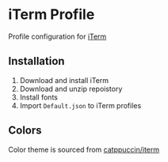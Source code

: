 # iTerm Profile

Profile configuration for [iTerm](https://iterm2.com/)

## Installation

1. Download and install iTerm
2. Download and unzip repoistory
3. Install fonts
4. Import `Default.json` to iTerm profiles

## Colors

Color theme is sourced from [catppuccin/iterm](https://github.com/catppuccin/iterm)
